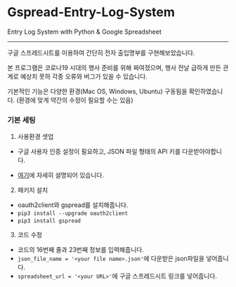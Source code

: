 # Gspread-Entry-Log-System
Entry Log System with Python &amp; Google Spreadsheet

-----------------------------------------------------------

구글 스프레드시트를 이용하여 간단히 전자 출입명부를 구현해보았습니다.

본 프로그램은 코로나19 시대의 행사 준비를 위해 짜여졌으며, 행사 전날 급하게 만든 관계로 예상치 못하 각종 오류와 버그가 있을 수 있습니다.

기본적인 기능은 다양한 환경(Mac OS, Windows, Ubuntu) 구동됨을 확인하였습니다. (환경에 맞게 약간의 수정이 필요할 수는 있음)

### 기본 세팅

1. 사용환경 셋업

  - 구글 사용자 인증 설정이 필요하고, JSON 파일 형태의 API 키를 다운받아야합니다.

  - [여기](https://yurimkoo.github.io/python/2019/07/20/link-with-googlesheets-for-Python.html)에 자세히 설명되어 있습니다.
  
2. 패키지 설치
  - oauth2client와 gspread를 설치해줍니다.
  - ```pip3 install --upgrade oauth2client```
  - ```pip3 install gspread```
  
3. 코드 수정
  - 코드의 16번째 줄과 23번째 정보를 입력해줍니다.
  - ```json_file_name = '<your file name>.json'```에 다운받은 json파일을 넣어줍니다.
  - ```spreadsheet_url = '<your URL>'```에 구글 스프레드시트 링크를 넣어줍니다.

### 
